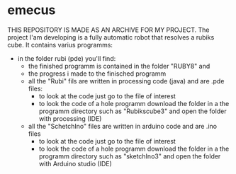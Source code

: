 # emecus

THIS REPOSITORY IS MADE AS AN ARCHIVE FOR MY PROJECT.
The project I'am developing is a fully automatic robot that resolves a rubiks cube.
It contains varius programms:

- in the folder rubi (pde) you'll find:
  - the finished programm is contained in the folder "RUBY8" and 
  - the progress i made to the finisched programm
  - all the "Rubi" fils are written in processing code (java) and are .pde files:
    - to look at the code just go to the file of interest
    - to look the code of a hole programm download the folder in a the programm directory 
      such as "Rubikscube3" and open the folder with processing (IDE)
  - all the "SchetchIno" files are written in arduino code and are .ino files
    - to look at the code just go to the file of interest
    - to look the code of a hole programm download the folder in a the programm directory 
      such as "sketchIno3" and open the folder with Arduino studio (IDE)
  
